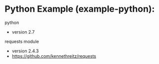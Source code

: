 Python Example (example-python):
================================

python
 - version 2.7

requests module
- version 2.4.3
- https://github.com/kennethreitz/requests
